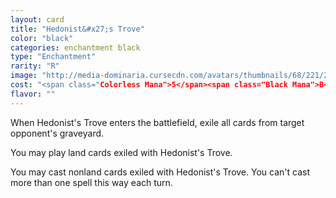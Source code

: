 ```yaml
---
layout: card
title: "Hedonist&#x27;s Trove"
color: "black"
categories: enchantment black
type: "Enchantment"
rarity: "R"
image: "http://media-dominaria.cursecdn.com/avatars/thumbnails/68/221/200/283/635616660215103802.png"
cost: "<span class="Colorless Mana">5</span><span class="Black Mana">B</span><span class="Black Mana">B</span>"
flavor: ""
---
```


When Hedonist's Trove enters the battlefield, exile all cards from target opponent's graveyard.

You may play land cards exiled with Hedonist's Trove.

You may cast nonland cards exiled with Hedonist's Trove. You can't cast more than one spell this way each turn.

